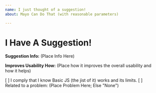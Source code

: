 ```yaml
---
name: I just thought of a suggestion!
about: Mayo Can Do That (with reasonable parameters)

---
```


# I Have A Suggestion!

**Suggestion Info:** (Place Info Here)

**Improves Usability How:** (Place how it improves the overall usability and how it helps)

[ ] I comply that I know Basic JS (the jist of it) works and its limits.
[ ] Related to a problem: (Place Problem Here; Else "None")